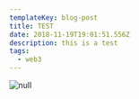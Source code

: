 ```yaml
---
templateKey: blog-post
title: TEST
date: 2018-11-19T19:01:51.556Z
description: this is a test
tags:
  - web3
---
```

![null](/img/web3.png)
